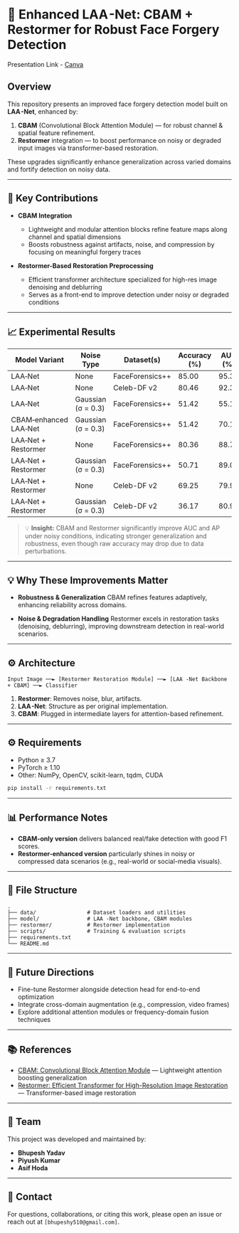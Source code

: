 # 🔬 Enhanced LAA -Net: CBAM + Restormer for Robust Face Forgery Detection

Presentation Link - [Canva](https://www.canva.com/design/DAGoAiMCg9k/r0Z1bWFoJVnz2YbR27ZESg/edit)

## Overview

This repository presents an improved face forgery detection model built on **LAA -Net**, enhanced by:

1. **CBAM** (Convolutional Block Attention Module) — for robust channel & spatial feature refinement.
2. **Restormer** integration — to boost performance on noisy or degraded input images via transformer-based restoration.

These upgrades significantly enhance generalization across varied domains and fortify detection on noisy data.

---

## 🚀 Key Contributions

* **CBAM Integration**

  * Lightweight and modular attention blocks refine feature maps along channel and spatial dimensions
  * Boosts robustness against artifacts, noise, and compression by focusing on meaningful forgery traces

* **Restormer-Based Restoration Preprocessing**

  * Efficient transformer architecture specialized for high-res image denoising and deblurring
  * Serves as a front-end to improve detection under noisy or degraded conditions

---

## 📈 Experimental Results


| Model Variant                         | Noise Type           | Dataset(s)                                | Accuracy (%) | AUC (%) | AP (%) | AR (%) | mF1 (%) |
|--------------------------------------|----------------------|-------------------------------------------|--------------|---------|--------|--------|---------|
| LAA‑Net                              | None                 | FaceForensics++                           | 85.00        | 95.38   | 94.75  | 85.00  | 89.61   |
| LAA‑Net                              | None                 | Celeb-DF v2                               | 80.46        | 92.34   | 95.85  | 83.11  | 89.03   |
| LAA‑Net                              | Gaussian (σ = 0.3)   | FaceForensics++                           | 51.42        | 55.10   | 53.58  | 51.42  | 52.48   |
| CBAM‑enhanced LAA‑Net                | Gaussian (σ = 0.3)   | FaceForensics++                           | 51.42        | 70.17   | 63.91  | 51.43  | 56.99   |
| LAA‑Net + Restormer                  | None                 | FaceForensics++                           | 80.36        | 88.78   | 90.39  | 80.36  | 85.08   |
| LAA‑Net + Restormer                  | Gaussian (σ = 0.3)   | FaceForensics++                           | 50.71        | 89.06   | 89.74  | 50.71  | 64.80   |
| LAA‑Net + Restormer                  | None                 | Celeb-DF v2                               | 69.25        | 79.94   | 89.46  | 72.56  | 80.13   |
| LAA‑Net + Restormer                  | Gaussian (σ = 0.3)   | Celeb-DF v2                               | 36.17        | 80.90   | 88.87  | 51.36  | 65.08   |


> 💡 **Insight:** CBAM and Restormer significantly improve AUC and AP under noisy conditions, indicating stronger generalization and robustness, even though raw accuracy may drop due to data perturbations.


---

## 💡 Why These Improvements Matter

* **Robustness & Generalization**
  CBAM refines features adaptively, enhancing reliability across domains.

* **Noise & Degradation Handling**
  Restormer excels in restoration tasks (denoising, deblurring), improving downstream detection in real-world scenarios.

---

## ⚙️ Architecture

```
Input Image ──► [Restormer Restoration Module] ──► [LAA -Net Backbone + CBAM] ──► Classifier
```

1. **Restormer**: Removes noise, blur, artifacts.
2. **LAA -Net**: Structure as per original implementation.
3. **CBAM**: Plugged in intermediate layers for attention-based refinement.

---

## ⚙️ Requirements

* Python ≥ 3.7
* PyTorch ≥ 1.10
* Other: NumPy, OpenCV, scikit-learn, tqdm, CUDA

```bash
pip install -r requirements.txt
```


---

## 📊 Performance Notes

* **CBAM-only version** delivers balanced real/fake detection with good F1 scores.
* **Restormer-enhanced version** particularly shines in noisy or compressed data scenarios (e.g., real-world or social-media visuals).

---

## 🧰 File Structure

```
.
├── data/                # Dataset loaders and utilities
├── model/               # LAA -Net backbone, CBAM modules
├── restormer/           # Restormer implementation
├── scripts/             # Training & evaluation scripts
├── requirements.txt
└── README.md
```

---

## 🎯 Future Directions

* Fine-tune Restormer alongside detection head for end-to-end optimization
* Integrate cross-domain augmentation (e.g., compression, video frames)
* Explore additional attention modules or frequency-domain fusion techniques

---

## 📚 References

- [CBAM: Convolutional Block Attention Module](https://arxiv.org/abs/1807.06521) — Lightweight attention boosting generalization  
- [Restormer: Efficient Transformer for High-Resolution Image Restoration](https://arxiv.org/abs/2111.09881) — Transformer-based image restoration

---

## 👥 Team

This project was developed and maintained by:

- **Bhupesh Yadav**
- **Piyush Kumar**
- **Asif Hoda**


---

## 🔗 Contact

For questions, collaborations, or citing this work, please open an issue or reach out at `[bhupeshy510@gmail.com]`.
